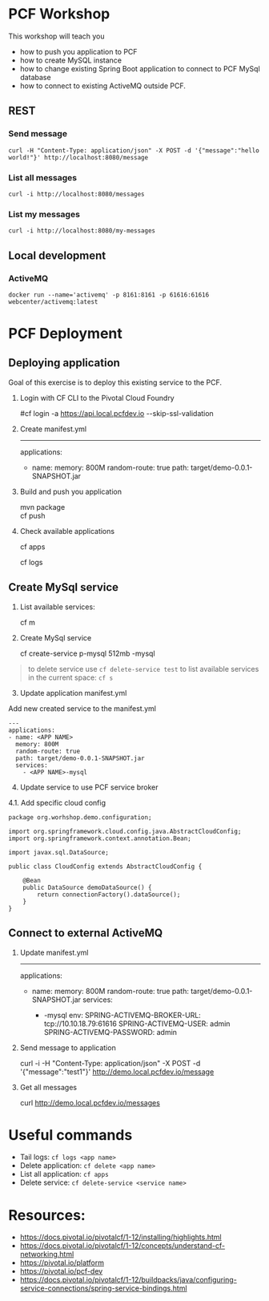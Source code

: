 # PCF Workshop

This workshop will teach you
 - how to push you application to PCF 
 - how to create MySQL instance
 - how to change existing Spring Boot application to connect to PCF MySql database
 - how to connect to existing ActiveMQ outside PCF.
 
## REST

### Send message

    curl -H "Content-Type: application/json" -X POST -d '{"message":"hello world!"}' http://localhost:8080/message

### List all messages

    curl -i http://localhost:8080/messages
    
### List my messages

    curl -i http://localhost:8080/my-messages
    
    
## Local development

### ActiveMQ

    docker run --name='activemq' -p 8161:8161 -p 61616:61616 webcenter/activemq:latest    
    


# PCF Deployment

## Deploying application

Goal of this exercise is to deploy this existing service to the PCF.

1. Login with CF CLI to the Pivotal Cloud Foundry


    #cf login -a https://api.local.pcfdev.io --skip-ssl-validation
    
2. Create manifest.yml


    ---
    applications:
    - name: <APP NAME>
      memory: 800M
      random-route: true
      path: target/demo-0.0.1-SNAPSHOT.jar

3. Build and push you application


    mvn package    
    cf push

4. Check available applications


    cf apps
    
    cf logs <app name>
    
    
## Create MySql service

1. List available services:


    cf m
    
2. Create MySql service


    cf create-service p-mysql 512mb <APP NAME>-mysql
    

> to delete service use `cf delete-service test`
> to list available services in the current space: `cf s`

3. Update application manifest.yml

Add new created service to the manifest.yml

    ---
    applications:
    - name: <APP NAME>
      memory: 800M
      random-route: true
      path: target/demo-0.0.1-SNAPSHOT.jar
      services:
        - <APP NAME>-mysql
        
4. Update service to use PCF service broker

4.1. Add specific cloud config


    package org.worhshop.demo.configuration;
    
    import org.springframework.cloud.config.java.AbstractCloudConfig;
    import org.springframework.context.annotation.Bean;
    
    import javax.sql.DataSource;
    
    public class CloudConfig extends AbstractCloudConfig {
    
        @Bean
        public DataSource demoDataSource() {
            return connectionFactory().dataSource();
        }
    }    
    
## Connect to external ActiveMQ

1. Update manifest.yml
    
    
    
    ---
    applications:
    - name: <APP NAME>
      memory: 800M
      random-route: true
      path: target/demo-0.0.1-SNAPSHOT.jar
      services:
        - <APP NAME>-mysql
      env:
        SPRING-ACTIVEMQ-BROKER-URL: tcp://10.10.18.79:61616
        SPRING-ACTIVEMQ-USER: admin
        SPRING-ACTIVEMQ-PASSWORD: admin
        
        
2. Send message to application


    curl -i -H "Content-Type: application/json" -X POST -d '{"message":"test1"}' http://demo.local.pcfdev.io/message

3. Get all messages

    
    curl  http://demo.local.pcfdev.io/messages



# Useful commands 

- Tail logs: `cf logs <app name>`
- Delete application: `cf delete <app name>`
- List all application: `cf apps`
- Delete service: `cf delete-service <service name>`

    
# Resources:

- https://docs.pivotal.io/pivotalcf/1-12/installing/highlights.html
- https://docs.pivotal.io/pivotalcf/1-12/concepts/understand-cf-networking.html
- https://pivotal.io/platform
- https://pivotal.io/pcf-dev
- https://docs.pivotal.io/pivotalcf/1-12/buildpacks/java/configuring-service-connections/spring-service-bindings.html